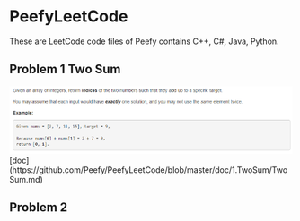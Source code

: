 # PeefyLeetCode

These are LeetCode code files of Peefy contains C++, C#, Java, Python.

## Problem 1 Two Sum

<img src="https://github.com/Peefy/PeefyLeetCode/blob/master/doc/1.TwoSum/problem.png"/>
[doc](https://github.com/Peefy/PeefyLeetCode/blob/master/doc/1.TwoSum/TwoSum.md)

## Problem 2